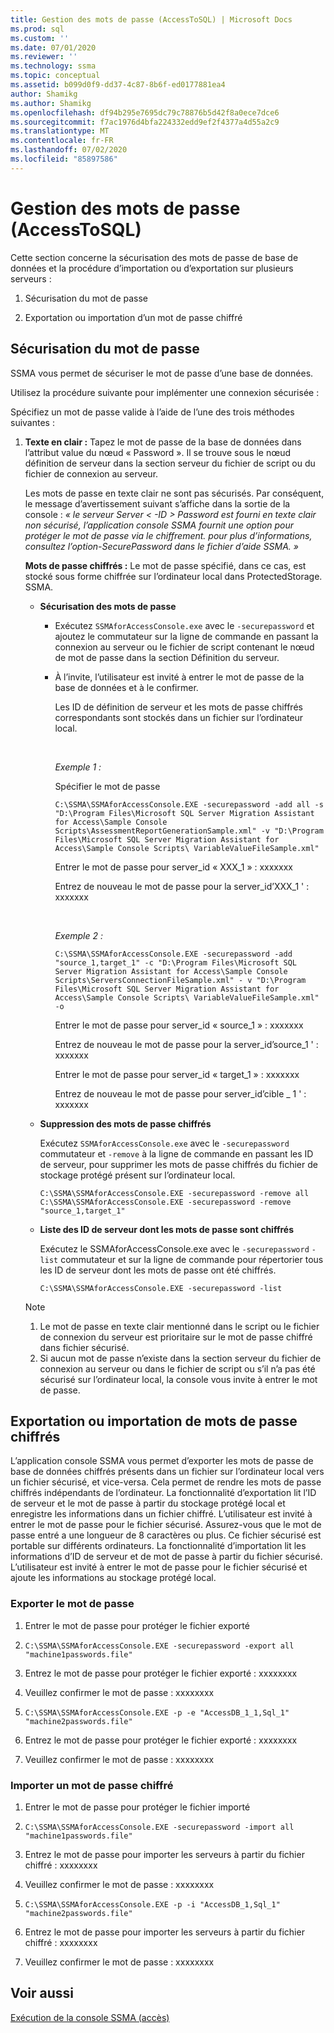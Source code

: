 ```yaml
---
title: Gestion des mots de passe (AccessToSQL) | Microsoft Docs
ms.prod: sql
ms.custom: ''
ms.date: 07/01/2020
ms.reviewer: ''
ms.technology: ssma
ms.topic: conceptual
ms.assetid: b099d0f9-dd37-4c87-8b6f-ed0177881ea4
author: Shamikg
ms.author: Shamikg
ms.openlocfilehash: df94b295e7695dc79c78876b5d42f8a0ece7dce6
ms.sourcegitcommit: f7ac1976d4bfa224332edd9ef2f4377a4d55a2c9
ms.translationtype: MT
ms.contentlocale: fr-FR
ms.lasthandoff: 07/02/2020
ms.locfileid: "85897586"
---
```

# <a name="managing-passwords-accesstosql"></a>Gestion des mots de passe (AccessToSQL)
Cette section concerne la sécurisation des mots de passe de base de données et la procédure d’importation ou d’exportation sur plusieurs serveurs :  
  
1.  Sécurisation du mot de passe  
  
2.  Exportation ou importation d’un mot de passe chiffré  
  
## <a name="securing-password"></a>Sécurisation du mot de passe  
SSMA vous permet de sécuriser le mot de passe d’une base de données.  
  
Utilisez la procédure suivante pour implémenter une connexion sécurisée :  
  
Spécifiez un mot de passe valide à l’aide de l’une des trois méthodes suivantes :  
  
1.  **Texte en clair :** Tapez le mot de passe de la base de données dans l’attribut value du nœud « Password ». Il se trouve sous le nœud définition de serveur dans la section serveur du fichier de script ou du fichier de connexion au serveur.  
  
    Les mots de passe en texte clair ne sont pas sécurisés. Par conséquent, le message d’avertissement suivant s’affiche dans la sortie de la console : *« le serveur Server &lt; -ID &gt; Password est fourni en texte clair non sécurisé, l’application console SSMA fournit une option pour protéger le mot de passe via le chiffrement. pour plus d’informations, consultez l’option-SecurePassword dans le fichier d’aide SSMA. »*  
  
    **Mots de passe chiffrés :** Le mot de passe spécifié, dans ce cas, est stocké sous forme chiffrée sur l’ordinateur local dans ProtectedStorage. SSMA.  
  
    -   **Sécurisation des mots de passe**  
  
        -   Exécutez `SSMAforAccessConsole.exe` avec le `-securepassword` et ajoutez le commutateur sur la ligne de commande en passant la connexion au serveur ou le fichier de script contenant le nœud de mot de passe dans la section Définition du serveur.  
  
        -   À l’invite, l’utilisateur est invité à entrer le mot de passe de la base de données et à le confirmer.  
  
            Les ID de définition de serveur et les mots de passe chiffrés correspondants sont stockés dans un fichier sur l’ordinateur local.  

            &nbsp;

            _Exemple 1 :_
            
            Spécifier le mot de passe

            ```console
            C:\SSMA\SSMAforAccessConsole.EXE -securepassword -add all -s "D:\Program Files\Microsoft SQL Server Migration Assistant for Access\Sample Console Scripts\AssessmentReportGenerationSample.xml" -v "D:\Program Files\Microsoft SQL Server Migration Assistant for Access\Sample Console Scripts\ VariableValueFileSample.xml"
            ```

            Entrer le mot de passe pour server_id « XXX_1 » : xxxxxxx
                
            Entrez de nouveau le mot de passe pour la server_id’XXX_1 ' : xxxxxxx  

            &nbsp;

            _Exemple 2 :_

            ```console
            C:\SSMA\SSMAforAccessConsole.EXE -securepassword -add "source_1,target_1" -c "D:\Program Files\Microsoft SQL Server Migration Assistant for Access\Sample Console Scripts\ServersConnectionFileSample.xml" - v "D:\Program Files\Microsoft SQL Server Migration Assistant for Access\Sample Console Scripts\ VariableValueFileSample.xml" -o
            ```

            Entrer le mot de passe pour server_id « source_1 » : xxxxxxx
                
            Entrez de nouveau le mot de passe pour la server_id’source_1 ' : xxxxxxx
                
            Entrer le mot de passe pour server_id « target_1 » : xxxxxxx
                
            Entrez de nouveau le mot de passe pour server_id’cible _ 1 ' : xxxxxxx  
  
    -   **Suppression des mots de passe chiffrés**  
  
        Exécutez `SSMAforAccessConsole.exe` avec le `-securepassword` commutateur et `-remove` à la ligne de commande en passant les ID de serveur, pour supprimer les mots de passe chiffrés du fichier de stockage protégé présent sur l’ordinateur local.  

        ```console
        C:\SSMA\SSMAforAccessConsole.EXE -securepassword -remove all
        C:\SSMA\SSMAforAccessConsole.EXE -securepassword -remove "source_1,target_1"
        ```
  
    -   **Liste des ID de serveur dont les mots de passe sont chiffrés**  
  
        Exécutez le SSMAforAccessConsole.exe avec le `-securepassword` `-list` commutateur et sur la ligne de commande pour répertorier tous les ID de serveur dont les mots de passe ont été chiffrés.  

        ```console
        C:\SSMA\SSMAforAccessConsole.EXE -securepassword -list
        ```
  
    > [!NOTE]  
    > 1.  Le mot de passe en texte clair mentionné dans le script ou le fichier de connexion du serveur est prioritaire sur le mot de passe chiffré dans fichier sécurisé.  
    > 2.  Si aucun mot de passe n’existe dans la section serveur du fichier de connexion au serveur ou dans le fichier de script ou s’il n’a pas été sécurisé sur l’ordinateur local, la console vous invite à entrer le mot de passe.  
  
## <a name="exporting-or-importing-encrypted-passwords"></a>Exportation ou importation de mots de passe chiffrés  
L’application console SSMA vous permet d’exporter les mots de passe de base de données chiffrés présents dans un fichier sur l’ordinateur local vers un fichier sécurisé, et vice-versa. Cela permet de rendre les mots de passe chiffrés indépendants de l’ordinateur. La fonctionnalité d’exportation lit l’ID de serveur et le mot de passe à partir du stockage protégé local et enregistre les informations dans un fichier chiffré. L’utilisateur est invité à entrer le mot de passe pour le fichier sécurisé. Assurez-vous que le mot de passe entré a une longueur de 8 caractères ou plus. Ce fichier sécurisé est portable sur différents ordinateurs. La fonctionnalité d’importation lit les informations d’ID de serveur et de mot de passe à partir du fichier sécurisé. L’utilisateur est invité à entrer le mot de passe pour le fichier sécurisé et ajoute les informations au stockage protégé local.  

### <a name="export-password"></a>Exporter le mot de passe

1. Entrer le mot de passe pour protéger le fichier exporté

2. `C:\SSMA\SSMAforAccessConsole.EXE -securepassword -export all "machine1passwords.file"`

3. Entrez le mot de passe pour protéger le fichier exporté : xxxxxxxx

4. Veuillez confirmer le mot de passe : xxxxxxxx

5. `C:\SSMA\SSMAforAccessConsole.EXE -p -e "AccessDB_1_1,Sql_1" "machine2passwords.file"`

6. Entrez le mot de passe pour protéger le fichier exporté : xxxxxxxx

7. Veuillez confirmer le mot de passe : xxxxxxxx  

### <a name="import-an-encrypted-password"></a>Importer un mot de passe chiffré

1. Entrer le mot de passe pour protéger le fichier importé

2. `C:\SSMA\SSMAforAccessConsole.EXE -securepassword -import all "machine1passwords.file"`

3. Entrez le mot de passe pour importer les serveurs à partir du fichier chiffré : xxxxxxxx

4. Veuillez confirmer le mot de passe : xxxxxxxx

5. `C:\SSMA\SSMAforAccessConsole.EXE -p -i "AccessDB_1,Sql_1" "machine2passwords.file"`

6. Entrez le mot de passe pour importer les serveurs à partir du fichier chiffré : xxxxxxxx

7. Veuillez confirmer le mot de passe : xxxxxxxx  

## <a name="see-also"></a>Voir aussi  
[Exécution de la console SSMA (accès)](https://msdn.microsoft.com/aa1bf665-8dc0-4259-b36f-46ae67197a43)  
  
